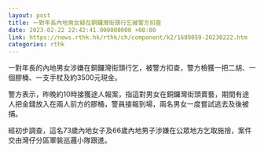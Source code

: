 ```yaml
---
layout: post
title: 一對年長內地男女疑在銅鑼灣街頭行乞被警方扣查
date: 2023-02-22 22:42:41.000000000 +08:00
link: https://news.rthk.hk/rthk/ch/component/k2/1689059-20230222.htm
categories: rthk
---
```


一對年長的內地男女涉嫌在銅鑼灣街頭行乞，被警方扣查，警方檢獲一把二胡、一個膠桶、一支手杖及約3500元現金。

警方表示，昨晚約10時接獲途人報案，指這對男女在銅鑼灣街頭賣藝，期間有途人把金錢放入在兩人前方的膠桶，警員接報到場，兩名男女一度嘗試逃去及後被捕。
 
經初步調查，這名73歲內地女子及66歲內地男子涉嫌在公眾地方乞取施捨，案件交由灣仔分區軍裝巡邏小隊跟進。
